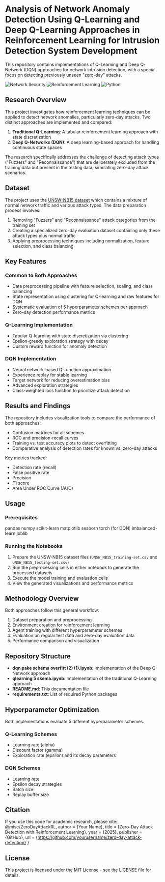 # Analysis of Network Anomaly Detection Using Q-Learning and Deep Q-Learning Approaches in Reinforcement Learning for Intrusion Detection System Development

This repository contains implementations of Q-Learning and Deep Q-Network (DQN) approaches for network intrusion detection, with a special focus on detecting previously unseen "zero-day" attacks.

![Network Security](https://img.shields.io/badge/Network-Security-blue)
![Reinforcement Learning](https://img.shields.io/badge/Reinforcement-Learning-green)
![Python](https://img.shields.io/badge/Python-3.8%2B-yellow)

## Research Overview

This project investigates how reinforcement learning techniques can be applied to detect network anomalies, particularly zero-day attacks. Two distinct approaches are implemented and compared:

1. **Traditional Q-Learning**: A tabular reinforcement learning approach with state discretization
2. **Deep Q-Networks (DQN)**: A deep learning-based approach for handling continuous state spaces

The research specifically addresses the challenge of detecting attack types ("Fuzzers" and "Reconnaissance") that are deliberately excluded from the training data but present in the testing data, simulating zero-day attack scenarios.

## Dataset

The project uses the [UNSW-NB15 dataset](https://research.unsw.edu.au/projects/unsw-nb15-dataset) which contains a mixture of normal network traffic and various attack types. The data preparation process involves:

1. Removing "Fuzzers" and "Reconnaissance" attack categories from the training set
2. Creating a specialized zero-day evaluation dataset containing only these attack types plus normal traffic
3. Applying preprocessing techniques including normalization, feature selection, and class balancing

## Key Features

### Common to Both Approaches
- Data preprocessing pipeline with feature selection, scaling, and class balancing
- State representation using clustering for Q-learning and raw features for DQN
- Systematic evaluation of 5 hyperparameter schemes per approach
- Zero-day detection performance metrics

### Q-Learning Implementation
- Tabular Q-learning with state discretization via clustering
- Epsilon-greedy exploration strategy with decay
- Custom reward function for anomaly detection

### DQN Implementation
- Neural network-based Q-function approximation
- Experience replay for stable learning
- Target network for reducing overestimation bias
- Advanced exploration strategies
- Class-weighted loss function to prioritize attack detection

## Results and Findings

The repository includes visualization tools to compare the performance of both approaches:
- Confusion matrices for all schemes
- ROC and precision-recall curves
- Training vs. test accuracy plots to detect overfitting
- Comparative analysis of detection rates for known vs. zero-day attacks

Key metrics tracked:
- Detection rate (recall)
- False positive rate
- Precision
- F1 score
- Area Under ROC Curve (AUC)

## Usage

### Prerequisites
pandas numpy scikit-learn matplotlib seaborn torch (for DQN) imbalanced-learn joblib

### Running the Notebooks
1. Prepare the UNSW-NB15 dataset files (`UNSW_NB15_training-set.csv` and `UNSW_NB15_testing-set.csv`)
2. Run the preprocessing cells in either notebook to generate the processed datasets
3. Execute the model training and evaluation cells
4. View the generated visualizations and performance metrics

## Methodology Overview

Both approaches follow this general workflow:
1. Dataset preparation and preprocessing 
2. Environment creation for reinforcement learning
3. Agent training with different hyperparameter schemes
4. Evaluation on regular test data and zero-day evaluation data
5. Performance comparison and visualization

## Repository Structure

- **dqn pake schema overfitt (2) (1).ipynb**: Implementation of the Deep Q-Network approach
- **qlearning 5 skema.ipynb**: Implementation of the traditional Q-Learning approach
- **README.md**: This documentation file
- **requirements.txt**: List of required Python packages

## Hyperparameter Optimization

Both implementations evaluate 5 different hyperparameter schemes:

### Q-Learning Schemes
- Learning rate (alpha)
- Discount factor (gamma)
- Exploration rate (epsilon) and its decay parameters

### DQN Schemes
- Learning rate
- Epsilon decay strategies
- Batch size
- Replay buffer size

## Citation

If you use this code for academic research, please cite:
@misc{ZeroDayAttackRL, author = {Your Name}, title = {Zero-Day Attack Detection with Reinforcement Learning}, year = {2025}, publisher = {GitHub}, url = {https://github.com/yourusername/zero-day-attack-detection} }


## License

This project is licensed under the MIT License - see the LICENSE file for details.
